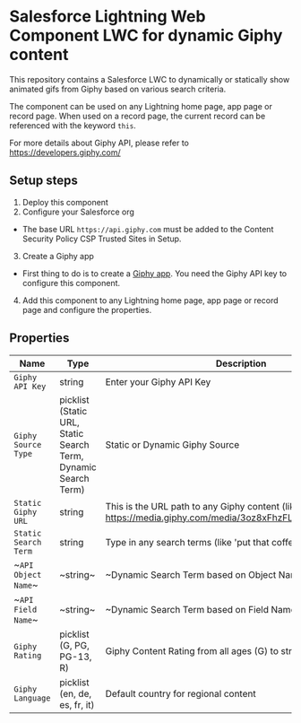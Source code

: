 # Salesforce Lightning Web Component LWC for dynamic Giphy content
This repository contains a Salesforce LWC to dynamically or statically show animated gifs from Giphy based on various search criteria.

The component can be used on any Lightning home page, app page or record page.
When used on a record page, the current record can be referenced with the keyword `this`.

For more details about Giphy API, please refer to https://developers.giphy.com/

## Setup steps
1. Deploy this component
2. Configure your Salesforce org
-   The base URL `https://api.giphy.com` must be added to the Content Security Policy CSP Trusted Sites in Setup.
3. Create a Giphy app
-   First thing to do is to create a [Giphy app](https://developers.giphy.com/dashboard/?create=true). You need the Giphy API key to configure this component.
4. Add this component to any Lightning home page, app page or record page and configure the properties.

## Properties
|Name|Type|Description|
|---|---|---|
|`Giphy API Key`|string|Enter your Giphy API Key|
|`Giphy Source Type`|picklist (Static URL, Static Search Term, Dynamic Search Term)|Static or Dynamic Giphy Source|
|`Static Giphy URL`|string|This is the URL path to any Giphy content (like https://media.giphy.com/media/3oz8xFhzFLuJ1SZo8o/giphy.gif|
|`Static Search Term`|string|Type in any search terms (like 'put that coffee down')|
|~`API Object Name`~|~string~|~Dynamic Search Term based on Object Name~|
|~`API Field Name`~|~string~|~Dynamic Search Term based on Field Name~|
|`Giphy Rating`|picklist (G, PG, PG-13, R)|Giphy Content Rating from all ages (G) to strong language (R)|
|`Giphy Language`|picklist (en, de, es, fr, it)|Default country for regional content|